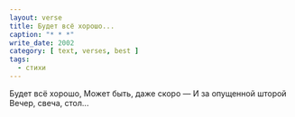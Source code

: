 ```yaml
---
layout: verse
title: Будет всё хорошо...
caption: "* * *"
write_date: 2002
category: [ text, verses, best ]
tags:
  - стихи
---
```

Будет всё хорошо,
Может быть, даже скоро —
И за опущенной шторой
Вечер, свеча, стол...
